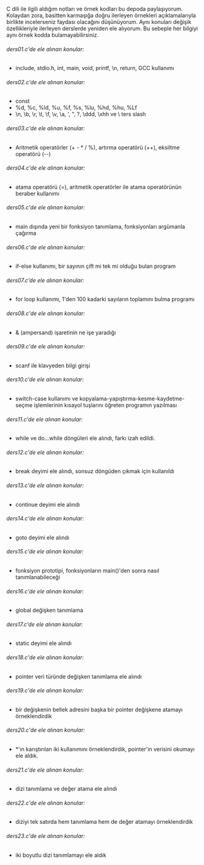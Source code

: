 C dili ile ilgili aldığım notları ve örnek kodları bu depoda paylaşıyorum.
Kolaydan zora, basitten karmaşığa doğru ilerleyen örnekleri açıklamalarıyla birlikte incelerseniz faydası olacağını düşünüyorum.
Aynı konuları değişik özellikleriyle ilerleyen derslerde yeniden ele alıyorum. Bu sebeple her bilgiyi aynı örnek kodda bulamayabilirsiniz.

###### ders01.c'de ele alınan konular:
- include, stdio.h, int, main, void, printf, \n, return, GCC kullanımı
###### ders02.c'de ele alınan konular:
- const
- %d, %c, %ld, %u, %f, %s, %lu, %hd, %hu, %Lf
- \n, \b, \r, \t, \f, \v, \a, \', \", \?, \ddd, \xhh ve \ ters slash

###### ders03.c'de ele alınan konular:
- Aritmetik operatörler (+ - * / %), artırma operatörü (++), eksiltme operatörü (--)

###### ders04.c'de ele alınan konular:
- atama operatörü (=), aritmetik operatörler ile atama operatörünün beraber kullanımı

###### ders05.c'de ele alınan konular:
- main dışında yeni bir fonksiyon tanımlama, fonksiyonları argümanla çağırma

###### ders06.c'de ele alınan konular:
- if-else kullanımı, bir sayının çift mi tek mi olduğu bulan program

###### ders07.c'de ele alınan konular:
- for loop kullanımı, 1'den 100 kadarki sayıların toplamını bulma programı

###### ders08.c'de ele alınan konular:
- & (ampersand) işaretinin ne işe yaradığı
###### ders09.c'de ele alınan konular:
- scanf ile klavyeden bilgi girişi
###### ders10.c'de ele alınan konular:
- switch-case kullanımı ve kopyalama-yapıştırma-kesme-kaydetme-seçme işlemlerinin kısayol tuşlarını öğreten programın yazılması

###### ders11.c'de ele alınan konular:
- while ve do...while döngüleri ele alındı, farkı izah edildi.

###### ders12.c'de ele alınan konular:
- break deyimi ele alındı, sonsuz döngüden çıkmak için kullanıldı

###### ders13.c'de ele alınan konular:
- continue deyimi ele alındı

###### ders14.c'de ele alınan konular:
- goto deyimi ele alındı

###### ders15.c'de ele alınan konular:
- fonksiyon prototipi, fonksiyonların main()'den sonra nasıl tanımlanabileceği

###### ders16.c'de ele alınan konular:
- global değişken tanımlama

###### ders17.c'de ele alınan konular:
- static deyimi ele alındı

###### ders18.c'de ele alınan konular:
- pointer veri türünde değişken tanımlama ele alındı

###### ders19.c'de ele alınan konular:
- bir değişkenin bellek adresini başka bir pointer değişkene atamayı örneklendirdik

###### ders20.c'de ele alınan konular:
- *'ın karıştırılan iki kullanımını örneklendirdik, pointer'in verisini okumayı ele aldık.

###### ders21.c'de ele alınan konular:
- dizi tanımlama ve değer atama ele alındı

###### ders22.c'de ele alınan konular:
- diziyi tek satırda hem tanımlama hem de değer atamayı örneklendirdik

###### ders23.c'de ele alınan konular:
- iki boyutlu dizi tanımlamayı ele aldık